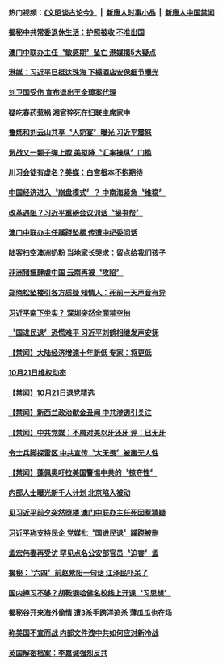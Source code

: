 #### 热门视频：[《文昭谈古论今》](https://github.com/gfw-breaker/wenzhao/blob/master/README.md?t=10220933) &nbsp;|&nbsp; [新唐人时事小品](https://github.com/gfw-breaker/ntdtv-comedy/blob/master/README.md?t=10220933) &nbsp;|&nbsp; [新唐人中国禁闻](https://github.com/gfw-breaker/ntdtv-news/blob/master/README.md?t=10220933)

#### [揭秘中共常委退休生活：护照被收 不准出国](../pages/news204/a1368211.md?t=10220933) 

#### [澳门中联办主任〝敏感期〞坠亡 港媒揭5大疑点](../pages/news204/a1396286.md?t=10220933) 

#### [港媒：习近平已抵达珠海 下榻酒店安保细节曝光](../pages/news204/a1396316.md?t=10220933) 

#### [刘卫国受伤 宣布退出王全璋案代理](../pages/news204/a1396319.md?t=10220933) 

#### [疑吃春药惹祸 湘官猝死在妇联主席家中](../pages/news204/a1396285.md?t=10220933) 

#### [鲁炜和刘云山共享〝人奶宴〞曝光 习近平震怒](../pages/news204/a1396210.md?t=10220933) 

#### [贸战又一颗子弹上膛 美拟降〝汇率操纵〞门槛](../pages/news204/a1396313.md?t=10220933) 

#### [川习会徒有虚名？美媒：白宫根本不抱期待](../pages/news204/a1396312.md?t=10220933) 

#### [中国经济进入〝崩盘模式〞？ 中南海紧急〝维稳〞](../pages/news204/a1396212.md?t=10220933) 

#### [改革遇阻？习近平重磅会议训话〝秘书帮〞](../pages/news204/a1396206.md?t=10220933) 

#### [澳门中联办主任蹊跷坠楼 传遭中纪委问话](../pages/news204/a1396283.md?t=10220933) 

#### [陆客扫空澳洲奶粉 当地家长哭求：留点给我们孩子](../pages/news204/a1396294.md?t=10220933) 

#### [非洲猪瘟肆虐中国 云南再被〝攻陷〞](../pages/news204/a1396293.md?t=10220933) 

#### [郑晓松坠楼引各方质疑 知情人：死前一天声音有异](../pages/news204/a1396292.md?t=10220933) 

#### [习近平南下坐实？ 深圳突然全面禁空拍](../pages/news204/a1396275.md?t=10220933) 

#### [〝国进民退〞恐慌难平   习近平刘鹤相继发声安抚](../pages/news204/a1396290.md?t=10220933) 


#### [【禁闻】大陆经济增速十年新低 专家：将更低](../pages/news204/a1396273.md?t=10220933) 

#### [10月21日维权动态](../pages/news204/a1396272.md?t=10220933) 

#### [【禁闻】10月21日退党精选](../pages/news204/a1396271.md?t=10220933) 


#### [【禁闻】新西兰政治献金丑闻 中共渗透引关注](../pages/news204/a1396267.md?t=10220933) 

#### [【禁闻】中共党媒：不屑对美以牙还牙 评：已无牙](../pages/news204/a1396265.md?t=10220933) 

#### [令士兵脚探雷区 中共宣传〝大无畏〞被轰无人性](../pages/news204/a1396266.md?t=10220933) 

#### [【禁闻】蓬佩奥吁拉美国警惕中共的〝掠夺性〞](../pages/news204/a1396262.md?t=10220933) 

#### [内部人士曝光新千人计划  北京陷入被动](../pages/news204/a1396259.md?t=10220933) 

#### [见习近平前夕突然堕楼 澳门中联办主任死因惹猜疑](../pages/news204/a1396256.md?t=10220933) 

#### [习近平称支持民企 党媒批〝国进民退〞蹊跷被删](../pages/news204/a1396252.md?t=10220933) 


#### [孟宏伟妻再受访 罕见点名公安部官员〝迫害〞孟](../pages/news204/a1396185.md?t=10220933) 

#### [揭秘：〝六四〞前赵紫阳一句话 江泽民吓呆了](../pages/news204/a1396157.md?t=10220933) 

#### [国内捧习不够？胡鞍钢哈佛名校线上开课〝习思想〞](../pages/news204/a1396202.md?t=10220933) 

#### [揭秘谷开来海外偷情 遭3杀手跨洋追杀 薄瓜瓜也在场](../pages/news204/a1396128.md?t=10220933) 

#### [称美国不宣而战 内部文件洩中共如何应对新冷战](../pages/news204/a1396179.md?t=10220933) 

#### [英国解密档案：李嘉诚强烈反共](../pages/news204/a1396115.md?t=10220933) 

